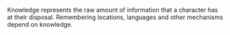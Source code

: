 Knowledge represents the raw amount of information that a character has at their disposal.
Remembering locations, languages and other mechanisms depend on knowledge.